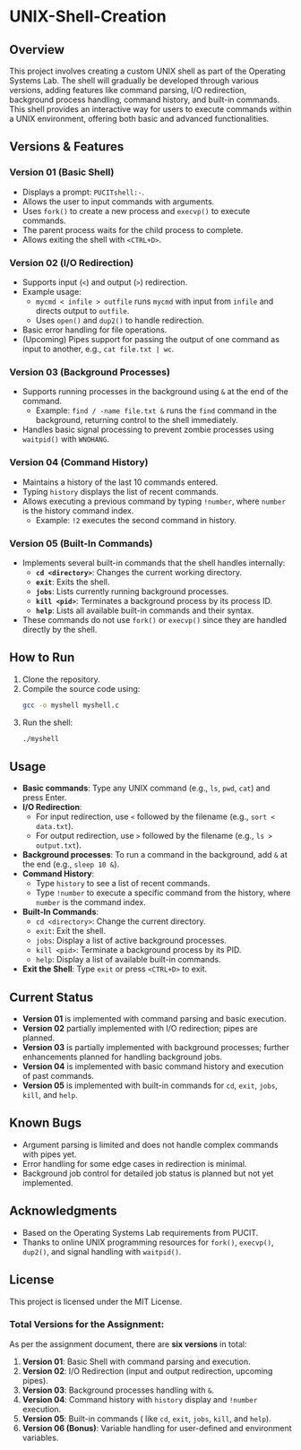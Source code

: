 
# UNIX-Shell-Creation

## Overview
This project involves creating a custom UNIX shell as part of the Operating Systems Lab. The shell will gradually be developed through various versions, adding features like command parsing, I/O redirection, background process handling, command history, and built-in commands. This shell provides an interactive way for users to execute commands within a UNIX environment, offering both basic and advanced functionalities.

## Versions & Features

### Version 01 (Basic Shell)
- Displays a prompt: `PUCITshell:-`.
- Allows the user to input commands with arguments.
- Uses `fork()` to create a new process and `execvp()` to execute commands.
- The parent process waits for the child process to complete.
- Allows exiting the shell with `<CTRL+D>`.

### Version 02 (I/O Redirection)
- Supports input (`<`) and output (`>`) redirection.
- Example usage:
  - `mycmd < infile > outfile` runs `mycmd` with input from `infile` and directs output to `outfile`.
  - Uses `open()` and `dup2()` to handle redirection.
- Basic error handling for file operations.
- (Upcoming) Pipes support for passing the output of one command as input to another, e.g., `cat file.txt | wc`.

### Version 03 (Background Processes)
- Supports running processes in the background using `&` at the end of the command.
  - Example: `find / -name file.txt &` runs the `find` command in the background, returning control to the shell immediately.
- Handles basic signal processing to prevent zombie processes using `waitpid()` with `WNOHANG`.

### Version 04 (Command History)
- Maintains a history of the last 10 commands entered.
- Typing `history` displays the list of recent commands.
- Allows executing a previous command by typing `!number`, where `number` is the history command index.
  - Example: `!2` executes the second command in history.

### Version 05 (Built-In Commands)
- Implements several built-in commands that the shell handles internally:
  - **`cd <directory>`**: Changes the current working directory.
  - **`exit`**: Exits the shell.
  - **`jobs`**: Lists currently running background processes.
  - **`kill <pid>`**: Terminates a background process by its process ID.
  - **`help`**: Lists all available built-in commands and their syntax.
- These commands do not use `fork()` or `execvp()` since they are handled directly by the shell.

## How to Run
1. Clone the repository.
2. Compile the source code using:
   ```bash
   gcc -o myshell myshell.c
   ```
3. Run the shell:
   ```bash
   ./myshell
   ```

## Usage
- **Basic commands**: Type any UNIX command (e.g., `ls`, `pwd`, `cat`) and press Enter.
- **I/O Redirection**:
  - For input redirection, use `<` followed by the filename (e.g., `sort < data.txt`).
  - For output redirection, use `>` followed by the filename (e.g., `ls > output.txt`).
- **Background processes**: To run a command in the background, add `&` at the end (e.g., `sleep 10 &`).
- **Command History**:
  - Type `history` to see a list of recent commands.
  - Type `!number` to execute a specific command from the history, where `number` is the command index.
- **Built-In Commands**:
  - `cd <directory>`: Change the current directory.
  - `exit`: Exit the shell.
  - `jobs`: Display a list of active background processes.
  - `kill <pid>`: Terminate a background process by its PID.
  - `help`: Display a list of available built-in commands.
- **Exit the Shell**: Type `exit` or press `<CTRL+D>` to exit.

## Current Status
- **Version 01** is implemented with command parsing and basic execution.
- **Version 02** partially implemented with I/O redirection; pipes are planned.
- **Version 03** is partially implemented with background processes; further enhancements planned for handling background jobs.
- **Version 04** is implemented with basic command history and execution of past commands.
- **Version 05** is implemented with built-in commands for `cd`, `exit`, `jobs`, `kill`, and `help`.

## Known Bugs
- Argument parsing is limited and does not handle complex commands with pipes yet.
- Error handling for some edge cases in redirection is minimal.
- Background job control for detailed job status is planned but not yet implemented.

## Acknowledgments
- Based on the Operating Systems Lab requirements from PUCIT.
- Thanks to online UNIX programming resources for `fork()`, `execvp()`, `dup2()`, and signal handling with `waitpid()`.

## License
This project is licensed under the MIT License.


### Total Versions for the Assignment:

As per the assignment document, there are **six versions** in total:

1. **Version 01**: Basic Shell with command parsing and execution.
2. **Version 02**: I/O Redirection (input and output redirection, upcoming pipes).
3. **Version 03**: Background processes handling with  `&`.
4. **Version 04**: Command history with `history` display and `!number` execution.
5. **Version 05**: Built-in commands (  like `cd`, `exit`, `jobs`, `kill`, and `help`).
6. **Version 06 (Bonus)**: Variable handling for user-defined and environment variables.

